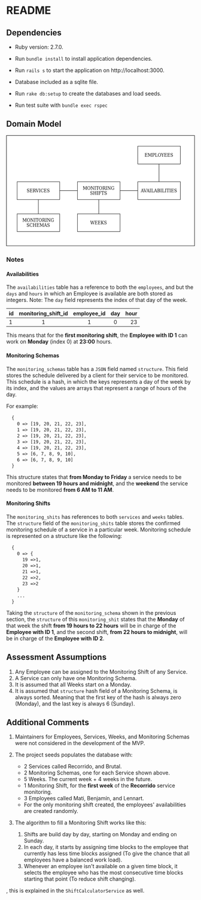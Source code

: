 # README

## Dependencies

* Ruby version: 2.7.0.

* Run `bundle install` to install application dependencies.

* Run `rails s` to start the application on http://localhost:3000.

* Database included as a sqlite file.

* Run `rake db:setup` to create the databases and load seeds.

* Run test suite with `bundle exec rspec`


## Domain Model

![Domail Model](./public/diagram.png)

### Notes

#### Availabilities

The `availabilities` table has a reference to both the `employees`, and but the `days` and `hours` in which an Employee is available are both stored as integers. Note: The `day` field represents the index of that day of the week.

| id | monitoring_shift_id | employee_id | day | hour |
| -- |:-------------------:|:-----------:|:---:| ----:|
| 1  |1                    | 1           | 0   | 23   |

This means that for the **first monitoring shift**, the **Employee with ID 1** can work on **Monday** (index 0) at **23:00** hours.

#### Monitoring Schemas

The `monitoring_schemas` table has a `JSON` field named `structure`. This field stores the schedule delivered by a client for their service to be monitored. This schedule is a hash, in which the keys represents a day of the week by its index, and the values are arrays that represent a range of hours of the day.

For example:
```
  {
    0 => [19, 20, 21, 22, 23],
    1 => [19, 20, 21, 22, 23],
    2 => [19, 20, 21, 22, 23],
    3 => [19, 20, 21, 22, 23],
    4 => [19, 20, 21, 22, 23],
    5 => [6, 7, 8, 9, 10],
    6 => [6, 7, 8, 9, 10]
  }
```

This structure states that **from Monday to Friday** a service needs to be monitored **between 19 hours and midnight**, and the **weekend** the service needs to be monitored **from 6 AM to 11 AM**.

#### Monitoring Shifts

The `monitoring_shits` has references to both `services` and `weeks` tables.  The `structure` field of the `monitoring_shits` table stores the confirmed monitoring schedule of a service in a particular week. Monitoring schedule is represented on a structure like the following:

```
  {
    0 => {
      19 =>1,
      20 =>1,
      21 =>1,
      22 =>2,
      23 =>2
    }
    ...
  }
```

Taking the  `structure` of the `monitoring_schema` shown in the previous section, the `structure` of this `monitoring_shit` states that the **Monday** of that week the shift **from 19 hours to 22 hours** will be in charge of the **Employee with ID 1**, and the second shift, **from 22 hours to midnight**, will be in charge of the **Employee with ID 2**.


## Assessment Assumptions

1. Any Employee can be assigned to the Monitoring Shift of any Service.
2. A Service can only have one Monitoring Schema.
3. It is assumed that all Weeks start on a Monday.
4. It is assumed that `structure` hash field of a Monitoring Schema, is always sorted. Meaning that the first key of the hash is always zero (Monday), and the last key is always 6 (Sunday).

## Additional Comments

1. Maintainers for Employees, Services, Weeks, and Monitoring Schemas were not considered in the development of the MVP.
2. The project seeds populates the database with:
    * 2 Services called Recorrido, and Brutal.
    * 2 Monitoring Schemas, one for each Service shown above.
    * 5 Weeks. The current week + 4 weeks in the future.
    * 1 Monitoring Shift, for the **first week** of the **Recorrido** service monitoring.
    * 3 Employees called Mati, Benjamín, and Lennart.
    * For the only monitoring shift created, the employees' availabilities are created randomly.

3. The algorithm to fill a Monitoring Shift works like this:
    1. Shifts are build day by day, starting on Monday and ending on Sunday.
    2. In each day, it starts by assigning time blocks to the employee that currently has less time blocks assigned (To give the chance that all employees have a balanced work load).
    3. Whenever an employee isn't available on a given time block, it selects the employee who has the most consecutive time blocks starting that point (To reduce shift changing).

, this is explained in the `ShiftCalculatorService` as well.